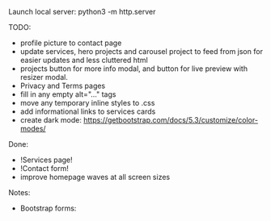 Launch local server: python3 -m http.server

TODO:

- profile picture to contact page
- update services, hero projects and carousel project to feed from json for easier updates and less cluttered html
- projects button for more info modal, and button for live preview with resizer modal.
- Privacy and Terms pages
- fill in any empty alt="..." tags
- move any temporary inline styles to .css
- add informational links to services cards
- create dark mode: https://getbootstrap.com/docs/5.3/customize/color-modes/

Done:

- !Services page!
- !Contact form!
- improve homepage waves at all screen sizes

Notes:

- Bootstrap forms: <!-- * * * * * * * * * * * * * * *-->
  <!-- * * SB Forms Contact Form * *-->
  <!-- * * * * * * * * * * * * * * *-->
  <!-- This form is pre-integrated with SB Forms.-->
  <!-- To make this form functional, sign up at-->
  <!-- https://startbootstrap.com/solution/contact-forms-->
  <!-- to get an API token!-->
  <!-- <form id="contactForm" data-sb-form-api-token="API_TOKEN">
                                    <div class="form-floating mb-3">
                                        <input class="form-control" id="name" type="text" placeholder="Enter your name..." data-sb-validations="required" />
                                        <label for="name">Full name</label>
                                        <div class="invalid-feedback" data-sb-feedback="name:required">A name is required.</div>
                                    </div>
                                    <div class="form-floating mb-3">
                                        <input class="form-control" id="email" type="email" placeholder="name@example.com" data-sb-validations="required,email" />
                                        <label for="email">Email address</label>
                                        <div class="invalid-feedback" data-sb-feedback="email:required">An email is required.</div>
                                        <div class="invalid-feedback" data-sb-feedback="email:email">Email is not valid.</div>
                                    </div>
                                    <div class="form-floating mb-3">
                                        <input class="form-control" id="phone" type="tel" placeholder="(123) 456-7890" data-sb-validations="required" />
                                        <label for="phone">Phone number</label>
                                        <div class="invalid-feedback" data-sb-feedback="phone:required">A phone number is required.</div>
                                    </div>
                                    <div class="form-floating mb-3">
                                        <textarea class="form-control" id="message" type="text" placeholder="Enter your message here..." style="height: 10rem" data-sb-validations="required"></textarea>
                                        <label for="message">Message</label>
                                        <div class="invalid-feedback" data-sb-feedback="message:required">A message is required.</div>
                                    </div>
                                    <div class="d-none" id="submitSuccessMessage">
                                        <div class="text-center mb-3">
                                            <div class="fw-bolder">Form submission successful!</div>
                                            To activate this form, sign up at
                                            <br />
                                            <a href="https://startbootstrap.com/solution/contact-forms">https://startbootstrap.com/solution/contact-forms</a>
                                        </div>
                                    </div>
                                    <div class="d-none" id="submitErrorMessage"><div class="text-center text-danger mb-3">Error sending message!</div></div>
                                    <div class="d-grid"><button class="btn btn-primary btn-lg disabled" id="submitButton" type="submit">Submit</button></div>
                                </form> -->

